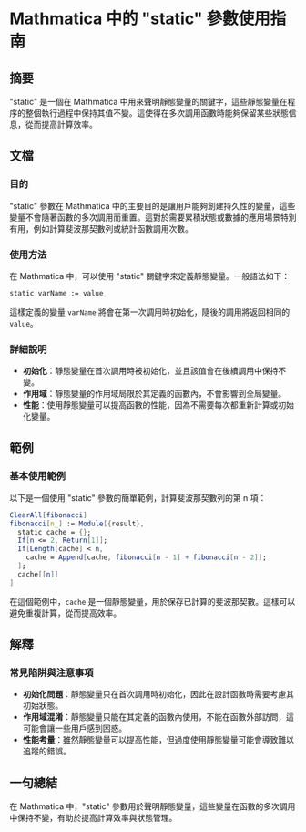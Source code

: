 <!--
Meta Description: # Mathmatica 中的 "static" 參數使用指南 ## 摘要 "static" 是一個在 Mathmatica 中用來聲明靜態變量的關鍵字，這些靜態變量在程序的整個執行過程中保持其值不變。這使得在多次調用函數時能夠保留某些狀態信息，從而提高計算效率。 ## 文檔 ### 目的 "sta...
Meta Keywords: static, cache, mathmatica, fibonacci, mathematica
-->

# Mathmatica 中的 "static" 參數使用指南

## 摘要
"static" 是一個在 Mathmatica 中用來聲明靜態變量的關鍵字，這些靜態變量在程序的整個執行過程中保持其值不變。這使得在多次調用函數時能夠保留某些狀態信息，從而提高計算效率。

## 文檔
### 目的
"static" 參數在 Mathmatica 中的主要目的是讓用戶能夠創建持久性的變量，這些變量不會隨著函數的多次調用而重置。這對於需要累積狀態或數據的應用場景特別有用，例如計算斐波那契數列或統計函數調用次數。

### 使用方法
在 Mathmatica 中，可以使用 "static" 關鍵字來定義靜態變量。一般語法如下：

```mathematica
static varName := value
```

這樣定義的變量 `varName` 將會在第一次調用時初始化，隨後的調用將返回相同的 `value`。

### 詳細說明
- **初始化**：靜態變量在首次調用時被初始化，並且該值會在後續調用中保持不變。
- **作用域**：靜態變量的作用域局限於其定義的函數內，不會影響到全局變量。
- **性能**：使用靜態變量可以提高函數的性能，因為不需要每次都重新計算或初始化變量。

## 範例
### 基本使用範例
以下是一個使用 "static" 參數的簡單範例，計算斐波那契數列的第 n 項：

```mathematica
ClearAll[fibonacci]
fibonacci[n_] := Module[{result},
  static cache = {};
  If[n <= 2, Return[1]];
  If[Length[cache] < n, 
    cache = Append[cache, fibonacci[n - 1] + fibonacci[n - 2]];
  ];
  cache[[n]]
]
```

在這個範例中，`cache` 是一個靜態變量，用於保存已計算的斐波那契數。這樣可以避免重複計算，從而提高效率。

## 解釋
### 常見陷阱與注意事項
- **初始化問題**：靜態變量只在首次調用時初始化，因此在設計函數時需要考慮其初始狀態。
- **作用域混淆**：靜態變量只能在其定義的函數內使用，不能在函數外部訪問，這可能會讓一些用戶感到困惑。
- **性能考量**：雖然靜態變量可以提高性能，但過度使用靜態變量可能會導致難以追蹤的錯誤。

## 一句總結
在 Mathmatica 中，"static" 參數用於聲明靜態變量，這些變量在函數的多次調用中保持不變，有助於提高計算效率與狀態管理。